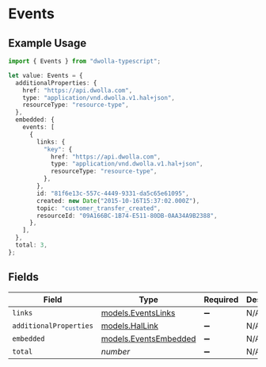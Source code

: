 # Events

## Example Usage

```typescript
import { Events } from "dwolla-typescript";

let value: Events = {
  additionalProperties: {
    href: "https://api.dwolla.com",
    type: "application/vnd.dwolla.v1.hal+json",
    resourceType: "resource-type",
  },
  embedded: {
    events: [
      {
        links: {
          "key": {
            href: "https://api.dwolla.com",
            type: "application/vnd.dwolla.v1.hal+json",
            resourceType: "resource-type",
          },
        },
        id: "81f6e13c-557c-4449-9331-da5c65e61095",
        created: new Date("2015-10-16T15:37:02.000Z"),
        topic: "customer_transfer_created",
        resourceId: "09A166BC-1B74-E511-80DB-0AA34A9B2388",
      },
    ],
  },
  total: 3,
};
```

## Fields

| Field                                                | Type                                                 | Required                                             | Description                                          | Example                                              |
| ---------------------------------------------------- | ---------------------------------------------------- | ---------------------------------------------------- | ---------------------------------------------------- | ---------------------------------------------------- |
| `links`                                              | [models.EventsLinks](../models/eventslinks.md)       | :heavy_minus_sign:                                   | N/A                                                  |                                                      |
| `additionalProperties`                               | [models.HalLink](../models/hallink.md)               | :heavy_minus_sign:                                   | N/A                                                  |                                                      |
| `embedded`                                           | [models.EventsEmbedded](../models/eventsembedded.md) | :heavy_minus_sign:                                   | N/A                                                  |                                                      |
| `total`                                              | *number*                                             | :heavy_minus_sign:                                   | N/A                                                  | 3                                                    |